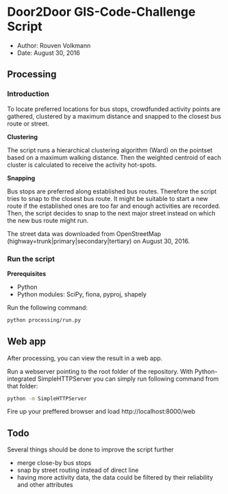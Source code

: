 # Door2Door GIS-Code-Challenge Script

* Author: Rouven Volkmann
* Date: August 30, 2016

## Processing

### Introduction

To locate preferred locations for bus stops, crowdfunded activity points are gathered, clustered by a maximum distance and snapped to the closest bus route or street.

**Clustering**

The script runs a hierarchical clustering algorithm (Ward) on the pointset based on a maximum walking distance.
Then the weighted centroid of each cluster is calculated to receive the activity hot-spots.

**Snapping**

Bus stops are preferred along established bus routes. Therefore the script tries to snap to the closest bus route. It might be suitable to start a new route if the established ones are too far and enough activities are recorded. Then, the script decides to snap to the next major street instead on which the new bus route might run.

The street data was downloaded from OpenStreetMap (highway=trunk|primary|secondary|tertiary) on August 30, 2016.



### Run the script

**Prerequisites**

* Python
* Python modules: SciPy, fiona, pyproj, shapely

Run the following command:

```bash
python processing/run.py
```

## Web app

After processing, you can view the result in a web app.

Run a webserver pointing to the root folder of the repository.
With Python-integrated SimpleHTTPServer you can simply run following command from that folder:

```bash
python -m SimpleHTTPServer
```

Fire up your preffered browser and load http://localhost:8000/web

## Todo

Several things should be done to improve the script further

* merge close-by bus stops
* snap by street routing instead of direct line
* having more activity data, the data could be filtered by their reliability and other attributes


